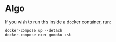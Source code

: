 # Algo

If you wish to run this inside a docker container,
run:
```shell script
docker-compose up --detach
docker-compose exec gomoku zsh
```
